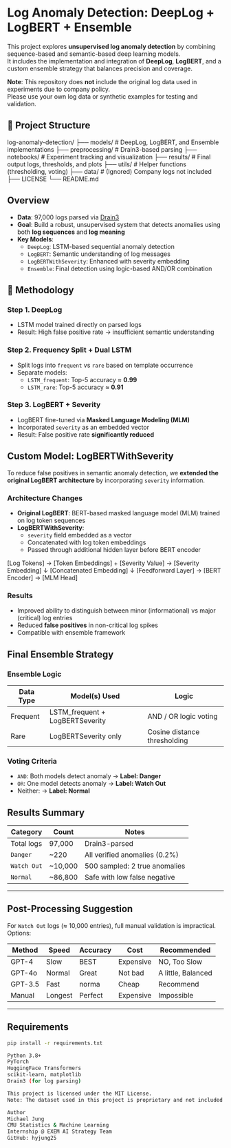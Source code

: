 # Log Anomaly Detection: DeepLog + LogBERT + Ensemble

This project explores **unsupervised log anomaly detection** by combining sequence-based and semantic-based deep learning models.  
It includes the implementation and integration of **DeepLog**, **LogBERT**, and a custom ensemble strategy that balances precision and coverage.

**Note**: This repository does **not** include the original log data used in experiments due to company policy.  
Please use your own log data or synthetic examples for testing and validation.

## 📁 Project Structure
log-anomaly-detection/
├── models/ # DeepLog, LogBERT, and Ensemble implementations
├── preprocessing/ # Drain3-based parsing
├── notebooks/ # Experiment tracking and visualization
├── results/ # Final output logs, thresholds, and plots
├── utils/ # Helper functions (thresholding, voting)
├── data/ # (Ignored) Company logs not included
├── LICENSE
└── README.md

## Overview
- **Data**: 97,000 logs parsed via [Drain3](https://github.com/logpai/Drain3)
- **Goal**: Build a robust, unsupervised system that detects anomalies using both **log sequences** and **log meaning**
- **Key Models**:
  - `DeepLog`: LSTM-based sequential anomaly detection
  - `LogBERT`: Semantic understanding of log messages
  - `LogBERTWithSeverity`: Enhanced with severity embedding
  - `Ensemble`: Final detection using logic-based AND/OR combination

## 🧠 Methodology
### Step 1. DeepLog
- LSTM model trained directly on parsed logs
- Result: High false positive rate → insufficient semantic understanding

### Step 2. Frequency Split + Dual LSTM
- Split logs into `frequent` vs `rare` based on template occurrence
- Separate models:
  - `LSTM_frequent`: Top-5 accuracy ≈ **0.99**
  - `LSTM_rare`: Top-5 accuracy ≈ **0.91**

### Step 3. LogBERT + Severity
- LogBERT fine-tuned via **Masked Language Modeling (MLM)**
- Incorporated `severity` as an embedded vector
- Result: False positive rate **significantly reduced**

## Custom Model: LogBERTWithSeverity
To reduce false positives in semantic anomaly detection, we **extended the original LogBERT architecture** by incorporating `severity` information.

### Architecture Changes

- **Original LogBERT**: BERT-based masked language model (MLM) trained on log token sequences  
- **LogBERTWithSeverity**:
  - `severity` field embedded as a vector
  - Concatenated with log token embeddings
  - Passed through additional hidden layer before BERT encoder

[Log Tokens] → [Token Embeddings]
+
[Severity Value] → [Severity Embedding]
↓
[Concatenated Embedding]
↓
[Feedforward Layer] → [BERT Encoder] → [MLM Head]

### Results
- Improved ability to distinguish between minor (informational) vs major (critical) log entries
- Reduced **false positives** in non-critical log spikes
- Compatible with ensemble framework

## Final Ensemble Strategy
### Ensemble Logic

| Data Type | Model(s) Used                    | Logic                            |
|-----------|----------------------------------|----------------------------------|
| Frequent  | LSTM_frequent + LogBERTSeverity  | AND / OR logic voting            |
| Rare      | LogBERTSeverity only             | Cosine distance thresholding     |

### Voting Criteria

- `AND`: Both models detect anomaly → **Label: Danger**
- `OR`: One model detects anomaly → **Label: Watch Out**
- Neither: → **Label: Normal**

## Results Summary

| Category      | Count  | Notes                            |
|---------------|--------|----------------------------------|
| Total logs    | 97,000 | Drain3-parsed                    |
| `Danger`      | ~220   | All verified anomalies (0.2%)    |
| `Watch Out`   | ~10,000| 500 sampled: 2 true anomalies    |
| `Normal`      | ~86,800| Safe with low false negative     |

---

## Post-Processing Suggestion
For `Watch Out` logs (≈ 10,000 entries), full manual validation is impractical. Options:

| Method     | Speed | Accuracy |   Cost   |    Recommended    |
|------------|-------|----------|----------|-------------------|
| GPT-4      | Slow  |   BEST   | Expensive|    NO, Too Slow   |
| GPT-4o     |Normal |  Great   | Not bad  | A little, Balanced|
| GPT-3.5    | Fast  | norma   |  Cheap    |     Recommend    |
| Manual     | Longest| Perfect  | Expensive |  Impossible      |

---

## Requirements

```bash
pip install -r requirements.txt

Python 3.8+
PyTorch
HuggingFace Transformers
scikit-learn, matplotlib
Drain3 (for log parsing)

This project is licensed under the MIT License.
Note: The dataset used in this project is proprietary and not included in this repository.

Author
Michael Jung
CMU Statistics & Machine Learning
Internship @ EXEM AI Strategy Team
GitHub: hyjung25
